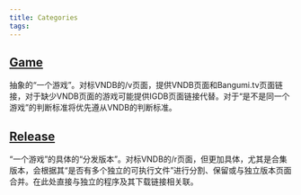 ```yaml
---
title: Categories
tags:
---
```

## [Game](./game)
抽象的“一个游戏”。对标VNDB的/v页面，提供VNDB页面和Bangumi.tv页面链接，对于缺少VNDB页面的游戏可能提供IGDB页面链接代替。对于“是不是同一个游戏”的判断标准将优先遵从VNDB的判断标准。

## [Release](./release)
“一个游戏”的具体的“分发版本”。对标VNDB的/r页面，但更加具体，尤其是合集版本，会根据其“是否有多个独立的可执行文件”进行分割、保留或与独立版本页面合并。在此处直接与独立的程序及其下载链接相关联。
